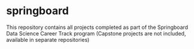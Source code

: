 # springboard
This repository contains all projects completed as part of the Springboard Data Science Career Track program (Capstone projects are not included, available in separate repositories)
